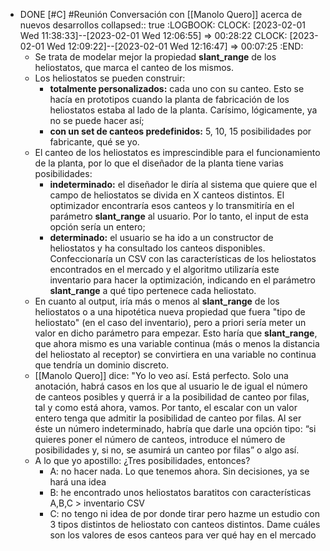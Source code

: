- DONE [#C] #Reunión Conversación con [[Manolo Quero]] acerca de nuevos desarrollos
  collapsed:: true
  :LOGBOOK:
  CLOCK: [2023-02-01 Wed 11:38:33]--[2023-02-01 Wed 12:06:55] =>  00:28:22
  CLOCK: [2023-02-01 Wed 12:09:22]--[2023-02-01 Wed 12:16:47] =>  00:07:25
  :END:
  - Se trata de modelar mejor la propiedad **slant_range** de los heliostatos, que marca el canteo de los mismos.
  - Los heliostatos se pueden construir:
    - **totalmente personalizados:** cada uno con su canteo. Esto se hacía en prototipos cuando la planta de fabricación de los heliostatos estaba al lado de la planta. Carísimo, lógicamente, ya no se puede hacer así;
    - **con un set de canteos predefinidos:** 5, 10, 15 posibilidades por fabricante, qué se yo.
  - El canteo de los heliostatos es imprescindible para el funcionamiento de la planta, por lo que el diseñador de la planta tiene varias posibilidades:
    - **indeterminado:** el diseñador le diría al sistema que quiere que el campo de heliostatos se divida en X canteos distintos. El optimizador encontraría esos canteos y lo transmitiría en el parámetro **slant_range** al usuario. Por lo tanto, el input de esta opción sería un entero;
    - **determinado:** el usuario se ha ido a un constructor de heliostatos y ha consultado los canteos disponibles. Confeccionaría un CSV con las características de los heliostatos encontrados en el mercado y el algoritmo utilizaría este inventario para hacer la optimización, indicando en el parámetro **slant_range** a qué tipo pertenece cada heliostato.
  - En cuanto al output, iría más o menos al **slant_range** de los heliostatos o a una hipotética nueva propiedad que fuera "tipo de heliostato" (en el caso del inventario), pero a priori sería meter un valor en dicho parámetro para empezar. Esto haría que **slant_range**, que ahora mismo es una variable continua (más o menos la distancia del heliostato al receptor) se convirtiera en una variable no continua que tendría un dominio discreto.
  - [[Manolo Quero]] dice: "Yo lo veo así. Está perfecto. Solo una anotación, habrá casos en los que al usuario le de igual el número de canteos posibles y querrá ir a la posibilidad de canteo por filas, tal y como está ahora, vamos. Por tanto, el escalar con un valor entero tenga que admitir la posibilidad de canteo por filas. Al ser éste un número indeterminado, habría que darle una opción tipo: “si quieres poner el número de canteos, introduce
    el número de posibilidades y, si no, se asumirá un canteo por filas” o algo así.
  - A lo que yo apostillo: ¿Tres posibilidades, entonces?
    - A: no hacer nada. Lo que tenemos ahora. Sin decisiones, ya se hará una idea
    - B: he encontrado unos heliostatos baratitos con características A,B,C > inventario CSV
    - C: no tengo ni idea de por donde tirar pero hazme un estudio con 3 tipos distintos de heliostato con canteos distintos. Dame cuáles son los valores de esos canteos para ver qué hay en el mercado
